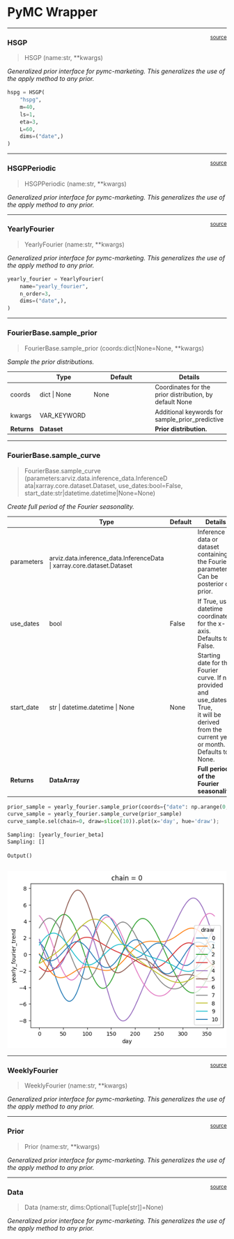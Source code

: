 # PyMC Wrapper


<!-- WARNING: THIS FILE WAS AUTOGENERATED! DO NOT EDIT! -->

------------------------------------------------------------------------

<a
href="https://github.com/redam94/search-forecast/blob/main/search_forecast/wrapper/pymc_wrapper.py#L265"
target="_blank" style="float:right; font-size:smaller">source</a>

### HSGP

>  HSGP (name:str, **kwargs)

*Generalized prior interface for pymc-marketing. This generalizes the
use of the apply method to any prior.*

``` python
hspg = HSGP(
    "hspg",
    m=40,
    ls=1,
    eta=3,
    L=60,
    dims=("date",)
)
```

------------------------------------------------------------------------

<a
href="https://github.com/redam94/search-forecast/blob/main/search_forecast/wrapper/pymc_wrapper.py#L292"
target="_blank" style="float:right; font-size:smaller">source</a>

### HSGPPeriodic

>  HSGPPeriodic (name:str, **kwargs)

*Generalized prior interface for pymc-marketing. This generalizes the
use of the apply method to any prior.*

------------------------------------------------------------------------

<a
href="https://github.com/redam94/search-forecast/blob/main/search_forecast/wrapper/pymc_wrapper.py#L319"
target="_blank" style="float:right; font-size:smaller">source</a>

### YearlyFourier

>  YearlyFourier (name:str, **kwargs)

*Generalized prior interface for pymc-marketing. This generalizes the
use of the apply method to any prior.*

``` python
yearly_fourier = YearlyFourier(
    name="yearly_fourier",
    n_order=3,
    dims=("date",),
)
```

------------------------------------------------------------------------

### FourierBase.sample_prior

>  FourierBase.sample_prior (coords:dict|None=None, **kwargs)

*Sample the prior distributions.*

<table>
<colgroup>
<col style="width: 6%" />
<col style="width: 25%" />
<col style="width: 34%" />
<col style="width: 34%" />
</colgroup>
<thead>
<tr>
<th></th>
<th><strong>Type</strong></th>
<th><strong>Default</strong></th>
<th><strong>Details</strong></th>
</tr>
</thead>
<tbody>
<tr>
<td>coords</td>
<td>dict | None</td>
<td>None</td>
<td>Coordinates for the prior distribution, by default None</td>
</tr>
<tr>
<td>kwargs</td>
<td>VAR_KEYWORD</td>
<td></td>
<td>Additional keywords for sample_prior_predictive</td>
</tr>
<tr>
<td><strong>Returns</strong></td>
<td><strong>Dataset</strong></td>
<td></td>
<td><strong>Prior distribution.</strong></td>
</tr>
</tbody>
</table>

------------------------------------------------------------------------

### FourierBase.sample_curve

>  FourierBase.sample_curve (parameters:arviz.data.inference_data.InferenceD
>                                ata|xarray.core.dataset.Dataset,
>                                use_dates:bool=False,
>                                start_date:str|datetime.datetime|None=None)

*Create full period of the Fourier seasonality.*

<table>
<colgroup>
<col style="width: 6%" />
<col style="width: 25%" />
<col style="width: 34%" />
<col style="width: 34%" />
</colgroup>
<thead>
<tr>
<th></th>
<th><strong>Type</strong></th>
<th><strong>Default</strong></th>
<th><strong>Details</strong></th>
</tr>
</thead>
<tbody>
<tr>
<td>parameters</td>
<td>arviz.data.inference_data.InferenceData |
xarray.core.dataset.Dataset</td>
<td></td>
<td>Inference data or dataset containing the Fourier parameters.<br>Can
be posterior or prior.</td>
</tr>
<tr>
<td>use_dates</td>
<td>bool</td>
<td>False</td>
<td>If True, use datetime coordinates for the x-axis. Defaults to
False.</td>
</tr>
<tr>
<td>start_date</td>
<td>str | datetime.datetime | None</td>
<td>None</td>
<td>Starting date for the Fourier curve. If not provided and use_dates
is True,<br>it will be derived from the current year or month. Defaults
to None.</td>
</tr>
<tr>
<td><strong>Returns</strong></td>
<td><strong>DataArray</strong></td>
<td></td>
<td><strong>Full period of the Fourier seasonality.</strong></td>
</tr>
</tbody>
</table>

``` python
prior_sample = yearly_fourier.sample_prior(coords={"date": np.arange(0, 365)})
curve_sample = yearly_fourier.sample_curve(prior_sample)
curve_sample.sel(chain=0, draw=slice(10)).plot(x='day', hue='draw');
```

    Sampling: [yearly_fourier_beta]
    Sampling: []

    Output()

<pre style="white-space:pre;overflow-x:auto;line-height:normal;font-family:Menlo,'DejaVu Sans Mono',consolas,'Courier New',monospace"></pre>

![](00_pymc_wrapper_files/figure-commonmark/cell-9-output-4.png)

------------------------------------------------------------------------

<a
href="https://github.com/redam94/search-forecast/blob/main/search_forecast/wrapper/pymc_wrapper.py#L342"
target="_blank" style="float:right; font-size:smaller">source</a>

### WeeklyFourier

>  WeeklyFourier (name:str, **kwargs)

*Generalized prior interface for pymc-marketing. This generalizes the
use of the apply method to any prior.*

------------------------------------------------------------------------

<a
href="https://github.com/redam94/search-forecast/blob/main/search_forecast/wrapper/pymc_wrapper.py#L365"
target="_blank" style="float:right; font-size:smaller">source</a>

### Prior

>  Prior (name:str, **kwargs)

*Generalized prior interface for pymc-marketing. This generalizes the
use of the apply method to any prior.*

------------------------------------------------------------------------

<a
href="https://github.com/redam94/search-forecast/blob/main/search_forecast/wrapper/pymc_wrapper.py#L389"
target="_blank" style="float:right; font-size:smaller">source</a>

### Data

>  Data (name:str, dims:Optional[Tuple[str]]=None)

*Generalized prior interface for pymc-marketing. This generalizes the
use of the apply method to any prior.*

